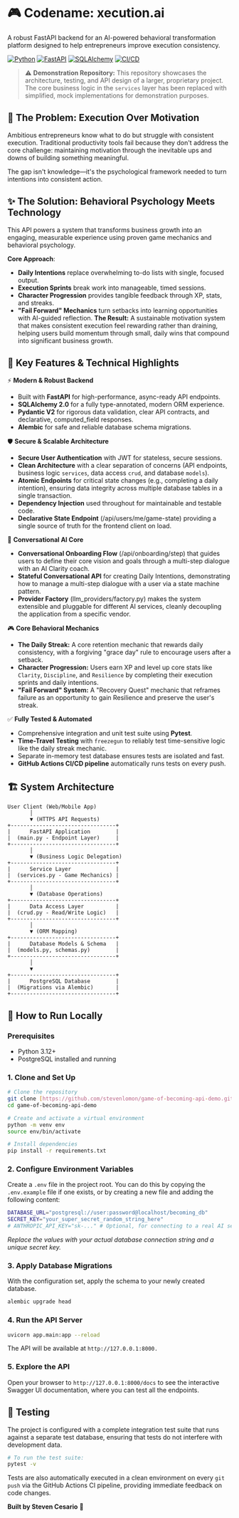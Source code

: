 # 🎮 Codename: xecution.ai

A robust FastAPI backend for an AI-powered behavioral transformation platform designed to help entrepreneurs improve execution consistency.

[![Python](https://img.shields.io/badge/Python-3.12-blue.svg)](https://www.python.org/downloads/)
[![FastAPI](https://img.shields.io/badge/FastAPI-Latest-teal)](https://fastapi.tiangolo.com)
[![SQLAlchemy](https://img.shields.io/badge/SQLAlchemy-2.0-red)](https://www.sqlalchemy.org/)
[![CI/CD](https://github.com/stevencesario/xecution.ai-api-demo/actions/workflows/ci.yml/badge.svg)](https://github.com/stevenlomon/game-of-becoming-api-demo/actions/workflows/ci.yml)

> ⚠️ **Demonstration Repository:** This repository showcases the architecture, testing, and API design of a larger, proprietary project. The core business logic in the `services` layer has been replaced with simplified, mock implementations for demonstration purposes.

## 🎯 The Problem: Execution Over Motivation

Ambitious entrepreneurs know what to do but struggle with consistent execution. Traditional productivity tools fail because they don't address the core challenge: maintaining motivation through the inevitable ups and downs of building something meaningful.

The gap isn't knowledge—it's the psychological framework needed to turn intentions into consistent action.

## ✨ The Solution: Behavioral Psychology Meets Technology

This API powers a system that transforms business growth into an engaging, measurable experience using proven game mechanics and behavioral psychology.

**Core Approach**:
* **Daily Intentions** replace overwhelming to-do lists with single, focused output.
* **Execution Sprints** break work into manageable, timed sessions.
* **Character Progression** provides tangible feedback through XP, stats, and streaks.
* **"Fail Forward" Mechanics** turn setbacks into learning opportunities with AI-guided reflection.
**The Result:** A sustainable motivation system that makes consistent execution feel rewarding rather than draining, helping users build momentum through small, daily wins that compound into significant business growth.

## 🔑 Key Features & Technical Highlights

⚡️ **Modern & Robust Backend**
* Built with **FastAPI** for high-performance, async-ready API endpoints.
* **SQLAlchemy 2.0** for a fully type-annotated, modern ORM experience.
* **Pydantic V2** for rigorous data validation, clear API contracts, and declarative, computed_field responses.
* **Alembic** for safe and reliable database schema migrations.

🛡️ **Secure & Scalable Architecture**
* **Secure User Authentication** with JWT for stateless, secure sessions.
* **Clean Architecture** with a clear separation of concerns (API endpoints, business logic `services`, data access `crud`, and database `models`).
* **Atomic Endpoints** for critical state changes (e.g., completing a daily intention), ensuring data integrity across multiple database tables in a single transaction.
* **Dependency Injection** used throughout for maintainable and testable code.
* **Declarative State Endpoint** (/api/users/me/game-state) providing a single source of truth for the frontend client on load.

🤖 **Conversational AI Core**
* **Conversational Onboarding Flow** (/api/onboarding/step) that guides users to define their core vision and goals through a multi-step dialogue with an AI Clarity coach.
* **Stateful Conversational API** for creating Daily Intentions, demonstrating how to manage a multi-step dialogue with a user via a state machine pattern.
* **Provider Factory** (llm_providers/factory.py) makes the system extensible and pluggable for different AI services, cleanly decoupling the application from a specific vendor.

🎮 **Core Behavioral Mechanics**
* **The Daily Streak:** A core retention mechanic that rewards daily consistency, with a forgiving "grace day" rule to encourage users after a setback.
* **Character Progression:** Users earn XP and level up core stats like `Clarity`, `Discipline`, and `Resilience` by completing their execution sprints and daily intentions.
* **"Fail Forward" System:** A "Recovery Quest" mechanic that reframes failure as an opportunity to gain Resilience and preserve the user's streak.

✅ **Fully Tested & Automated**
* Comprehensive integration and unit test suite using **Pytest**.
* **Time-Travel Testing** with `freezegun` to reliably test time-sensitive logic like the daily streak mechanic.
* Separate in-memory test database ensures tests are isolated and fast.
* **GitHub Actions CI/CD pipeline** automatically runs tests on every push.

## 🏗️ System Architecture
```text
User Client (Web/Mobile App)
       │
       ▼ (HTTPS API Requests)
+---------------------------------+
|      FastAPI Application        |
|  (main.py - Endpoint Layer)     |
+---------------------------------+
       │
       ▼ (Business Logic Delegation)
+---------------------------------+
|      Service Layer              |
|  (services.py - Game Mechanics) |
+---------------------------------+
       │
       ▼ (Database Operations)
+---------------------------------+
|      Data Access Layer          |
|  (crud.py - Read/Write Logic)   |
+---------------------------------+
       │
       ▼ (ORM Mapping)
+---------------------------------+
|      Database Models & Schema   |
|  (models.py, schemas.py)        |
+---------------------------------+
       │
       ▼
+---------------------------------+
|      PostgreSQL Database        |
|  (Migrations via Alembic)       |
+---------------------------------+
```

## 🚀 How to Run Locally

### Prerequisites
* Python 3.12+
* PostgreSQL installed and running

### 1. Clone and Set Up

```bash
# Clone the repository
git clone [https://github.com/stevenlomon/game-of-becoming-api-demo.git](https://github.com/stevenlomon/game-of-becoming-api-demo.git)
cd game-of-becoming-api-demo

# Create and activate a virtual environment
python -m venv env
source env/bin/activate

# Install dependencies
pip install -r requirements.txt
```

### 2. Configure Environment Variables

Create a `.env` file in the project root. You can do this by copying the `.env.example` file if one exists, or by creating a new file and adding the following content:

```bash
DATABASE_URL="postgresql://user:password@localhost/becoming_db"
SECRET_KEY="your_super_secret_random_string_here"
# ANTHROPIC_API_KEY="sk-..." # Optional, for connecting to a real AI service
```

*Replace the values with your actual database connection string and a unique secret key.*

### 3. Apply Database Migrations
With the configuration set, apply the schema to your newly created database.
```bash
alembic upgrade head
```

### 4. Run the API Server
```bash
uvicorn app.main:app --reload
```
The API will be available at `http://127.0.0.1:8000.`

### 5. Explore the API
Open your browser to `http://127.0.0.1:8000/docs` to see the interactive Swagger UI documentation, where you can test all the endpoints.

## 🧪 Testing
The project is configured with a complete integration test suite that runs against a separate test database, ensuring that tests do not interfere with development data.

```bash
# To run the test suite:
pytest -v
```

Tests are also automatically executed in a clean environment on every `git push` via the GitHub Actions CI pipeline, providing immediate feedback on code changes.

**Built by Steven Cesario** 🌱
